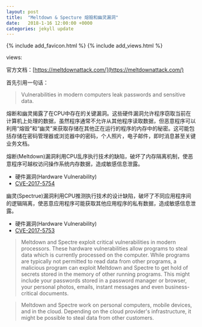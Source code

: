 ```yaml
---
layout: post
title:  "Meltdown & Specture 熔毁和幽灵漏洞"
date:   2018-1-16 12:00:00 +0000
categories: jekyll update
---
```

{% include add_favicon.html %}
{% include add_views.html %}

<span id="busuanzi_container_page_pv">
   views: <span id="busuanzi_value_page_pv"></span>
</span>

官方文档：[https://meltdownattack.com/](https://meltdownattack.com/)

首先引用一句话：

> Vulnerabilities in modern computers leak passwords and sensitive data.

熔断和幽灵揭露了在CPU中存在的关键漏洞。这些硬件漏洞允许程序窃取当前在计算机上处​​理的数据，虽然程序通常不允许从其他程序读取数据，但恶意程序可以利用“熔毁”和“幽灵”来获取存储在其他正在运行的程序的内存中的秘密。这可能包括存储在密码管理器或浏览器中的密码，个人照片，电子邮件，即时消息甚至关键业务文档。

熔断(Meltdown)漏洞利用CPU乱序执行技术的缺陷，破坏了内存隔离机制，使恶意程序可越权访问操作系统内存数据，造成敏感信息泄露。
- 硬件漏洞(Hardware Vulnerability)
- [CVE-2017-5754](https://cve.mitre.org/cgi-bin/cvename.cgi?name=CVE-2017-5754)

幽灵(Spectrue)漏洞利用CPU推测执行技术的设计缺陷，破坏了不同应用程序间的逻辑隔离，使恶意应用程序可能获取其他应用程序的私有数据，造成敏感信息泄露。
- 硬件漏洞(Hardware Vulnerability)
- [CVE-2017-5753](https://cve.mitre.org/cgi-bin/cvename.cgi?name=CVE-2017-5753)

> Meltdown and Spectre exploit critical vulnerabilities in modern processors. These hardware vulnerabilities allow programs to steal data which is currently processed on the computer. While programs are typically not permitted to read data from other programs, a malicious program can exploit Meltdown and Spectre to get hold of secrets stored in the memory of other running programs. This might include your passwords stored in a password manager or browser, your personal photos, emails, instant messages and even business-critical documents.

> Meltdown and Spectre work on personal computers, mobile devices, and in the cloud. Depending on the cloud provider's infrastructure, it might be possible to steal data from other customers.



